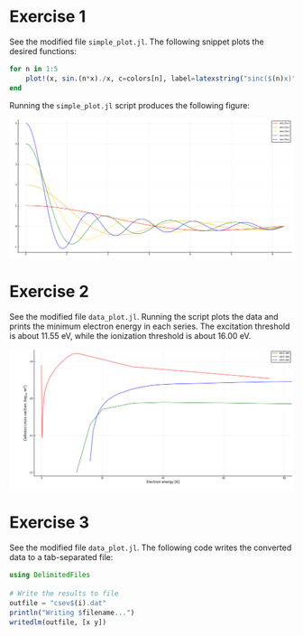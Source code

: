 Exercise 1
==========
See the modified file `simple_plot.jl`.
The following snippet plots the desired functions:

```julia
for n in 1:5
    plot!(x, sin.(n*x)./x, c=colors[n], label=latexstring("sinc($(n)x)"))
end
```

Running the `simple_plot.jl` script produces the following figure:

![sinc](img/task-1.png)

Exercise 2
==========
See the modified file `data_plot.jl`. Running the script plots the data
and prints the minimum electron energy in each series.
The excitation threshold is about 11.55 eV, while the ionization threshold
is about 16.00 eV.

![x-section](img/task-2.png)

Exercise 3
==========
See the modified file `data_plot.jl`.
The following code writes the converted data to a tab-separated file:

```julia
using DelimitedFiles

# Write the results to file
outfile = "csev$(i).dat"
println("Writing $filename...")
writedlm(outfile, [x y])
```